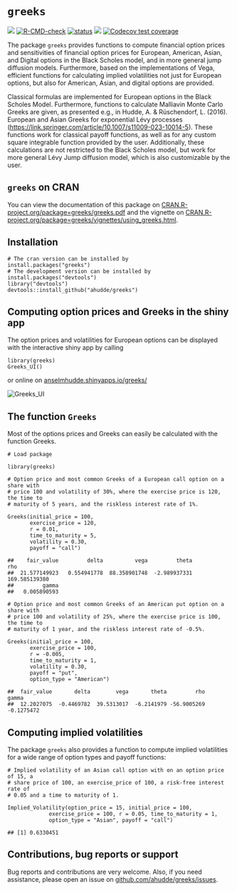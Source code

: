 # `greeks`
![](https://www.r-pkg.org/badges/version/greeks)
[![R-CMD-check](https://github.com/ahudde/greeks/actions/workflows/R-CMD-check.yaml/badge.svg)](https://github.com/ahudde/greeks/actions/workflows/R-CMD-check.yaml)
[![status](https://joss.theoj.org/papers/61ae139acab91fdb0664b33a23e43c93/status.svg)](https://joss.theoj.org/papers/61ae139acab91fdb0664b33a23e43c93)
![](https://cranlogs.r-pkg.org/badges/greeks)
[![Codecov test coverage](https://codecov.io/gh/ahudde/greeks/branch/main/graph/badge.svg)](https://app.codecov.io/gh/ahudde/greeks?branch=main)

The package `greeks` provides functions to compute financial option prices and
sensitivities of financial option prices for European, American, Asian, and
Digital options in the Black Scholes model, and in more general jump diffusion
models.
Furthermore, based on the implementations of Vega, efficient functions for
calculating implied volatilities not just for European options, but also for
American, Asian, and digital options are provided.

Classical formulas are implemented for European options in the Black Scholes
Model. 
Furthermore, functions to calculate Malliavin Monte Carlo Greeks are given, as
presented e.g., in Hudde, A. & Rüschendorf, L. (2016). 
European and Asian Greeks for exponential Lévy processes
(https://link.springer.com/article/10.1007/s11009-023-10014-5).
These functions work for classical payoff functions, as well as for any custom
square integrable function provided by the user.
Additionally, these calculations are not restricted to the Black Scholes model,
but work for more general Lévy Jump diffusion model, which is also customizable
by the user.

## `greeks` on CRAN

You can view the documentation of this package on
[CRAN.R-project.org/package=greeks/greeks.pdf](https://CRAN.R-project.org/package=greeks/greeks.pdf)
and the vignette on
[CRAN.R-project.org/package=greeks/vignettes/using_greeks.html](https://CRAN.R-project.org/package=greeks/vignettes/using_greeks.html).

## Installation

    # The cran version can be installed by 
    install.packages("greeks")
    # The development version can be installed by
    install.packages("devtools")
    library("devtools")
    devtools::install_github("ahudde/greeks")

## Computing option prices and Greeks in the shiny app

The option prices and volatilities for European options can be displayed with
the interactive shiny app by calling

    library(greeks)
    Greeks_UI()

or online on
[anselmhudde.shinyapps.io/greeks/](https://anselmhudde.shinyapps.io/greeks/)

![Greeks_UI](https://user-images.githubusercontent.com/60978072/213740981-c66ad01b-0833-4986-bc59-e9d61c94eb27.png)

## The function `Greeks`

Most of the options prices and Greeks can easily be calculated with the function
Greeks.

    # Load package

    library(greeks)

    # Option price and most common Greeks of a European call option on a share with
    # price 100 and volatility of 30%, where the exercise price is 120, the time to
    # maturity of 5 years, and the riskless interest rate of 1%.

    Greeks(initial_price = 100,
           exercise_price = 120,
           r = 0.01,
           time_to_maturity = 5,
           volatility = 0.30,
           payoff = "call")

    ##    fair_value         delta          vega         theta           rho 
    ##  21.577149923   0.554941778  88.358901748  -2.989937331 169.585139380 
    ##         gamma 
    ##   0.005890593

    # Option price and most common Greeks of an American put option on a share with
    # price 100 and volatility of 25%, where the exercise price is 100, the time to
    # maturity of 1 year, and the riskless interest rate of -0.5%.

    Greeks(initial_price = 100,
           exercise_price = 100,
           r = -0.005,
           time_to_maturity = 1,
           volatility = 0.30,
           payoff = "put",
           option_type = "American")

    ##  fair_value       delta        vega       theta         rho       gamma 
    ##  12.2027075  -0.4469782  39.5313017  -6.2141979 -56.9005269  -0.1275472
    
## Computing implied volatilities

The package `greeks` also provides a function to compute implied volatilities
for a wide range of option types and payoff functions:

    # Implied volatility of an Asian call option with on an option price of 15, a
    # share price of 100, an exercise_price of 100, a risk-free interest rate of
    # 0.05 and a time to maturity of 1.
    
    Implied_Volatility(option_price = 15, initial_price = 100,
                 exercise_price = 100, r = 0.05, time_to_maturity = 1,
                 option_type = "Asian", payoff = "call")
    
    ## [1] 0.6330451

## Contributions, bug reports or support

Bug reports and contributions are very welcome.
Also, if you need assistance, please open an issue on [github.com/ahudde/greeks/issues](https://github.com/ahudde/greeks/issues).
